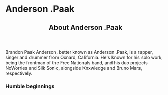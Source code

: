 <!DOCTYPE html>
<html>
<body>

<h1>Anderson .Paak</h1>

<section>  
  <header>
    <h2>About Anderson .Paak</h2>
  </header>
    <p>Brandon Paak Anderson, better known as Anderson .Paak, is a rapper, singer and drummer from Oxnard, California. He's known for his solo work, being the frontman of the Free Nationals band, and his duo projects NxWorries and Silk Sonic, alongside Knxwledge and Bruno Mars, respectively.</p>
 </section>
  <section><h3>Humble beginnings</h3>
    <p>



</body>
</html>